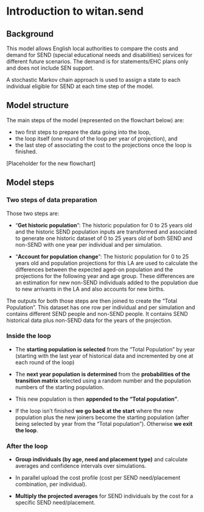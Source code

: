 # Introduction to witan.send

## Background

This model allows English local authorities to compare the costs and demand for SEND (special educational needs and disabilities) services for different future scenarios. The demand is for statements/EHC plans only and does not include SEN support.

A stochastic Markov chain approach is used to assign a state to each individual eligible for SEND at each time step of the model.

## Model structure

The main steps of the model (represented on the flowchart below) are:

* two first steps to prepare the data going into the loop,
* the loop itself (one round of the loop per year of projection), and
* the last step of associating the cost to the projections once the loop is finished.

[Placeholder for the new flowchart]

## Model steps

### Two steps of data preparation

Those two steps are:

* “**Get historic population**”:
The historic population for 0 to 25 years old and the historic SEND population inputs are transformed and associated to generate one historic dataset of 0 to 25 years old of both SEND and non-SEND with one year per individual and per simulation.

* “**Account for population change**”:
The historic population for 0 to 25 years old and population projections for this LA are used to calculate the differences between the expected aged-on population and the projections for the following year and age group. These differences are an estimation for new non-SEND individuals added to the population due to new arrivants in the LA and also accounts for new births.

The outputs for both those steps are then joined to create the “Total Population”.
This dataset has one row per individual and per simulation and contains different SEND people and non-SEND people. It contains SEND historical data plus non-SEND data for the years of the projection.

### Inside the loop

* The **starting population is selected** from the “Total Population” by year (starting with the last year of historical data and incremented by one at each round of the loop)

* The **next year population is determined** from the **probabilities of the transition matrix** selected using a random number and the population numbers of the starting population.

* This new population is then **appended to the “Total population”**.

* If the loop isn’t finished **we go back at the start** where the new population plus the new joiners become the starting population (after being selected by year from the “Total population”). Otherwise **we exit the loop**.


### After the loop

* **Group individuals (by age, need and placement type)** and calculate averages and confidence intervals over simulations.

* In parallel upload the cost profile (cost per SEND need/placement combination, per individual).

* **Multiply the projected averages** for SEND individuals by the cost for a specific SEND need/placement.
